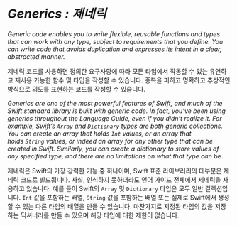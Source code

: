 # *Generics : 제네릭*

*Generic code enables you to write flexible, reusable functions and types that can work with any type, subject to requirements that you define. You can write code that avoids duplication and expresses its intent in a clear, abstracted manner.*

제네릭 코드를 사용하면 정의한 요구사항에 따라 모든 타입에서 작동할 수 있는 유연하고 재사용 가능한 함수 및 타입을 작성할 수 있습니다. 중복을 피하고 명확하고 추상적인 방식으로 의도를 표현하는 코드를 작성할 수 있습니다.

*Generics are one of the most powerful features of Swift, and much of the Swift standard library is built with generic code. In fact, you’ve been using generics throughout the Language Guide, even if you didn’t realize it. For example, Swift’s `Array` and `Dictionary` types are both generic collections. You can create an array that holds `Int` values, or an array that holds `String` values, or indeed an array for any other type that can be created in Swift. Similarly, you can create a dictionary to store values of any specified type, and there are no limitations on what that type can* be.

제네릭은 Swift의 가장 강력한 기능 중 하나이며, Swift 표준 라이브러리의 대부분은 제네릭 코드로 빌드됩니다. 사실, 인식하지 못하더라도 언어 가이드 전체에서 제네릭을 사용하고 있습니다. 예를 들어 Swift의 `Array` 및 `Dictionary` 타입은 모두 일반 컬렉션입니다. `Int` 값을 포함하는 배열, `String` 값을 포함하는 배열 또는 실제로 Swift에서 생성할 수 있는 다른 타입의 배열을 만들 수 있습니다. 마찬가지로 지정된 타입의 값을 저장하는 딕셔너리를 만들 수 있으며 해당 타입에 대한 제한이 없습니다.
